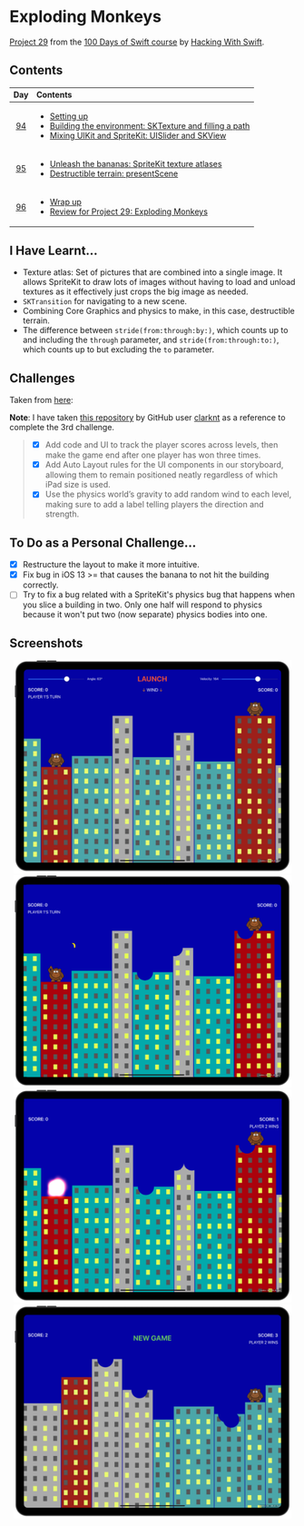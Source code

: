 # Exploding Monkeys

[Project 29](https://www.hackingwithswift.com/read/29/overview) from the [100 Days of Swift course](https://www.hackingwithswift.com/100) by [Hacking With Swift](https://www.hackingwithswift.com/).

## Contents

|                      Day                      | Contents                                                                                                                                                                                                                                                                                                 |
|:---------------------------------------------:|:---------------------------------------------------------------------------------------------------------------------------------------------------------------------------------------------------------------------------------------------------------------------------------------------------------|
| [94](https://www.hackingwithswift.com/100/94) | <ul><li>[Setting up](https://www.hackingwithswift.com/read/29/1/setting-up)</li><li>[Building the environment: SKTexture and filling a path](https://www.hackingwithswift.com/read/29/2)</li><li>[Mixing UIKit and SpriteKit: UISlider and SKView](https://www.hackingwithswift.com/read/29/3)</li></ul> |
| [95](https://www.hackingwithswift.com/100/95) | <ul><li>[Unleash the bananas: SpriteKit texture atlases](https://www.hackingwithswift.com/read/29/4)</li><li>[Destructible terrain: presentScene](https://www.hackingwithswift.com/read/29/5)</li></ul>                                                                                                  | 
| [96](https://www.hackingwithswift.com/100/96) | <ul><li>[Wrap up](https://www.hackingwithswift.com/read/29/6/wrap-up)</li><li>[Review for Project 29: Exploding Monkeys](https://www.hackingwithswift.com/review/hws/project-29-exploding-monkeys)</li></ul>                                                                                             |

## I Have Learnt...

- Texture atlas: Set of pictures that are combined into a single image. It allows SpriteKit to draw lots of images without having to load and unload textures as it effectively just crops the big image as needed.
- `SKTransition` for navigating to a new scene. 
- Combining Core Graphics and physics to make, in this case, destructible terrain.
- The difference between `stride(from:through:by:)`, which counts up to and including the `through` parameter, and `stride(from:through:to:)`, which counts up to but excluding the `to` parameter.

## Challenges

Taken from [here](https://www.hackingwithswift.com/read/29/6/wrap-up):

**Note**: I have taken [this repository](https://github.com/clarknt/100-days-of-swift/blob/main/39-Project29/README.md) by GitHub user [clarknt](https://github.com/clarknt) as a reference to complete the 3rd challenge.

>- [x] Add code and UI to track the player scores across levels, then make the game end after one player has won three times.
>- [x] Add Auto Layout rules for the UI components in our storyboard, allowing them to remain positioned neatly regardless of which iPad size is used.
>- [x] Use the physics world’s gravity to add random wind to each level, making sure to add a label telling players the direction and strength.

## To Do as a Personal Challenge...

- [x] Restructure the layout to make it more intuitive.
- [x] Fix bug in iOS 13 >= that causes the banana to not hit the building correctly.
- [ ] Try to fix a bug related with a SpriteKit's physics bug that happens when you slice a building in two. Only one half will respond to physics because it won't put two (now separate) physics bodies into one.

## Screenshots

<div align="center">
  <img src="./Screenshots/1.png" alt="Main screen" width="490">
  <img src="./Screenshots/2.png" alt="Banana throwing" width="490">
</div>

<div align="center">
  <img src="./Screenshots/3.png" alt="Explosion animation" width="490">
  <img src="./Screenshots/4.png" alt="New game (challenge 1)" width="490">
</div>